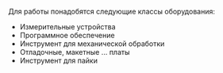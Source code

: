 Для работы понадобятся следующие классы оборудования:
- Измерительные устройства
- Программное обеспечение
- Инструмент для механической обработки
- Отладочные, макетные ... платы
- Инструмент для пайки